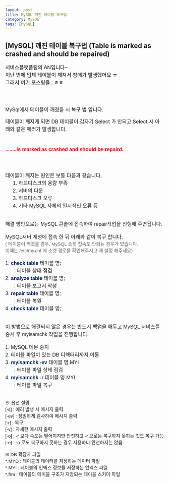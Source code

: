 ```yaml
---
layout: post
title: MySQL 깨진 테이블 복구법
category: MySQL
tags: [MySQL]
---
```


## [MySQL] 깨진 테이블 복구법 (Table is marked as crashed and should be repaired)




<p class="p1"><span style="font-size: 12pt; font-family: &quot;맑은 고딕&quot;, sans-serif; color: rgb(0, 0, 0);">서비스플랫폼팀의</span><span class="s1" style="font-size: 12pt; font-family: &quot;맑은 고딕&quot;, sans-serif; color: rgb(0, 0, 0);"> AN</span><span style="font-size: 12pt; font-family: &quot;맑은 고딕&quot;, sans-serif; color: rgb(0, 0, 0);">입니다</span><span class="s1"><span style="font-size: 12pt; font-family: &quot;맑은 고딕&quot;, sans-serif; color: rgb(0, 0, 0);">~</span><br /><span style="font-size: 12pt; font-family: &quot;맑은 고딕&quot;, sans-serif; color: rgb(0, 0, 0);">
</span></span><span style="font-size: 12pt; font-family: &quot;맑은 고딕&quot;, sans-serif; color: rgb(0, 0, 0);">지난</span><span class="s1" style="font-size: 12pt; font-family: &quot;맑은 고딕&quot;, sans-serif; color: rgb(0, 0, 0);"> </span><span style="font-size: 12pt; font-family: &quot;맑은 고딕&quot;, sans-serif; color: rgb(0, 0, 0);">번에</span><span class="s1" style="font-size: 12pt; font-family: &quot;맑은 고딕&quot;, sans-serif; color: rgb(0, 0, 0);"> </span><span style="font-size: 12pt; font-family: &quot;맑은 고딕&quot;, sans-serif; color: rgb(0, 0, 0);">업체</span><span class="s1" style="font-size: 12pt; font-family: &quot;맑은 고딕&quot;, sans-serif; color: rgb(0, 0, 0);"> </span><span style="font-size: 12pt; font-family: &quot;맑은 고딕&quot;, sans-serif; color: rgb(0, 0, 0);">테이블이</span><span class="s1" style="font-size: 12pt; font-family: &quot;맑은 고딕&quot;, sans-serif; color: rgb(0, 0, 0);"> </span><span style="font-size: 12pt; font-family: &quot;맑은 고딕&quot;, sans-serif; color: rgb(0, 0, 0);">깨져서</span><span class="s1" style="font-size: 12pt; font-family: &quot;맑은 고딕&quot;, sans-serif; color: rgb(0, 0, 0);"> </span><span style="font-size: 12pt; font-family: &quot;맑은 고딕&quot;, sans-serif; color: rgb(0, 0, 0);">장애가</span><span class="s1" style="font-size: 12pt; font-family: &quot;맑은 고딕&quot;, sans-serif; color: rgb(0, 0, 0);"> </span><span style="font-size: 12pt; font-family: &quot;맑은 고딕&quot;, sans-serif; color: rgb(0, 0, 0);">발생했어요</span><span class="s1" style="font-size: 12pt; font-family: &quot;맑은 고딕&quot;, sans-serif; color: rgb(0, 0, 0);"> </span><span style="font-size: 12pt; font-family: &quot;맑은 고딕&quot;, sans-serif; color: rgb(0, 0, 0);">ㅜ</span><span class="s1"><br /><span style="font-size: 12pt; font-family: &quot;맑은 고딕&quot;, sans-serif; color: rgb(0, 0, 0);">
</span></span><span style="font-size: 12pt; font-family: &quot;맑은 고딕&quot;, sans-serif; color: rgb(0, 0, 0);">그래서</span><span class="s1" style="font-size: 12pt; font-family: &quot;맑은 고딕&quot;, sans-serif; color: rgb(0, 0, 0);"> </span><span style="font-size: 12pt; font-family: &quot;맑은 고딕&quot;, sans-serif; color: rgb(0, 0, 0);">여기</span><span class="s1" style="font-size: 12pt; font-family: &quot;맑은 고딕&quot;, sans-serif; color: rgb(0, 0, 0);"> </span><span style="font-size: 12pt; font-family: &quot;맑은 고딕&quot;, sans-serif; color: rgb(0, 0, 0);">포스팅을</span><span class="s1" style="font-size: 12pt; font-family: &quot;맑은 고딕&quot;, sans-serif; color: rgb(0, 0, 0);">.. </span><span style="font-size: 12pt; font-family: &quot;맑은 고딕&quot;, sans-serif; color: rgb(0, 0, 0);">ㅎㅎ</span><span class="s1"><br />
</span></p>

<br><br>

<p><span style="font-family: &quot;맑은 고딕&quot;, sans-serif; font-size: 12pt;">MySql에서 테이블이 깨졌을 시 복구 법 입니다.</span></p>
<p><span style="font-size: 12pt;">테이블이 깨지게 되면 DB 테이블이 갑자기 Select 가 안되고 Select 시 아래와 같은 에러가 발생합니다.&nbsp;</span></p>
<p><b><br /></b></p>
<p><span style="font-family: &quot;맑은 고딕&quot;, sans-serif; font-size: 12pt; background-color: rgb(255, 255, 255); color: rgb(255, 0, 0);"><b>........is marked as crashed and should be repaird.&nbsp;</b></span></p>
<p><br /></p>
<p style="font-size: 12px; font-family: 굴림, 돋움; margin-top: 0cm; margin-right: 0cm; margin-bottom: 0pt;"><br /></p>
<p style="font-size: 12px; font-family: 굴림, 돋움; margin-top: 0cm; margin-right: 0cm; margin-bottom: 0pt;"><span style="font-family: &quot;맑은 고딕&quot;, sans-serif; font-size: 12pt;">테이블이 깨지는 원인은 보통 다음과 같습니다.&nbsp;</span></p>
<p style="font-size: 12px; font-family: 굴림, 돋움; margin: 0cm 0cm 0pt 2em;"><span style="font-family: &quot;맑은 고딕&quot;, sans-serif; font-size: 12pt;">1. 하드디스크의 용량 부족</span></p>
<p style="font-size: 12px; font-family: 굴림, 돋움; margin: 0cm 0cm 0pt 2em;"><span style="font-family: &quot;맑은 고딕&quot;, sans-serif; font-size: 12pt;">2. 서버의 다운</span></p>
<p style="font-size: 12px; font-family: 굴림, 돋움; margin: 0cm 0cm 0pt 2em;"><span style="font-family: &quot;맑은 고딕&quot;, sans-serif; font-size: 12pt;">3. 하드디스크 오류</span></p>
<p style="font-size: 12px; font-family: 굴림, 돋움; margin: 0cm 0cm 0pt 2em;"><span style="font-family: &quot;맑은 고딕&quot;, sans-serif; font-size: 12pt;">4. 기타 MySQL 자체의 일시적인 오류 등&nbsp;</span></p>
<p style="margin: 0cm 0cm 0pt 2em;"><br /></p>
<p style="margin: 0cm 0cm 0pt 2em;"><br /></p>
<p style="margin-top: 0cm; margin-right: 0cm; margin-bottom: 0pt;"><span style="font-family: &quot;맑은 고딕&quot;, sans-serif; font-size: 12pt;">해결 방안으로는 MySQL&nbsp;콘솔에&nbsp;접속하여 repair작업을 진행해 주면됩니다.</span></p>
<p style="margin-top: 0cm; margin-right: 0cm; margin-bottom: 0pt;"><br /></p>
<p style="margin-top: 0cm; margin-right: 0cm; margin-bottom: 0pt;"><span style="font-family: &quot;맑은 고딕&quot;, sans-serif; font-size: 12pt;">MySQL서버 계정에 접속 한 뒤 아래와 같이 복구 합니다.&nbsp;</span></p>
<p style="margin-top: 0cm; margin-right: 0cm; margin-bottom: 0pt;"><span style="font-family: &quot;맑은 고딕&quot;, sans-serif; font-size: 11pt; background-color: rgb(255, 255, 255); color: rgb(93, 93, 93);">( 테이블이 깨졌을 경우, MySQL 소켓 접속도 안되는 경우가 있습니다.&nbsp;</span></p>
<p style="margin-top: 0cm; margin-right: 0cm; margin-bottom: 0pt;"><span style="font-family: &quot;맑은 고딕&quot;, sans-serif; font-size: 11pt; background-color: rgb(255, 255, 255); color: rgb(93, 93, 93);">이때는&nbsp;/etc/my.cnf 에 소켓 경로를 확인해주시고 재 설정 해주세요)</span></p>
<p style="margin-top: 0cm; margin-right: 0cm; margin-bottom: 0pt;"><br /></p>
<p style="margin-top: 0cm; margin-right: 0cm; margin-bottom: 0pt;"><span style="font-family: &quot;맑은 고딕&quot;, sans-serif; font-size: 12pt;">1. <b><span style="color: rgb(0, 34, 102);">check table</span></b> 테이블 명;&nbsp;</span></p>
<p style="margin: 0cm 0cm 0pt 2em;"><span style="font-family: &quot;맑은 고딕&quot;, sans-serif; font-size: 12pt;">: 테이블 상태 점검</span></p>
<p style="margin-top: 0cm; margin-right: 0cm; margin-bottom: 0pt;"><span style="font-family: &quot;맑은 고딕&quot;, sans-serif; font-size: 12pt;">2. <span style="color: rgb(0, 34, 102);"><b>analyze table</b></span> 테이블 명;</span></p>
<p style="margin: 0cm 0cm 0pt 2em;"><span style="font-family: &quot;맑은 고딕&quot;, sans-serif; font-size: 12pt;">: 테이블 보고서 작성</span></p>
<p style="margin-top: 0cm; margin-right: 0cm; margin-bottom: 0pt;"><span style="font-family: &quot;맑은 고딕&quot;, sans-serif; font-size: 12pt;">3. <span style="color: rgb(0, 34, 102);"><b>repair table</b></span> 테이블 명;</span></p>
<p style="margin: 0cm 0cm 0pt 2em;"><span style="font-family: &quot;맑은 고딕&quot;, sans-serif; font-size: 12pt;">: 테이블 복원</span></p>
<p style="margin-top: 0cm; margin-right: 0cm; margin-bottom: 0pt;"><span style="font-family: &quot;맑은 고딕&quot;, sans-serif; font-size: 12pt;">4. <b><span style="color: rgb(0, 34, 102);">check table</span></b> 테이블 명;</span></p>
<p style="margin-top: 0cm; margin-right: 0cm; margin-bottom: 0pt;"><br /></p>
<p style="margin-top: 0cm; margin-right: 0cm; margin-bottom: 0pt;"><br /></p>
<p style="margin-top: 0cm; margin-bottom: 0pt; margin-right: 0cm;"><span style="font-family: &quot;맑은 고딕&quot;, sans-serif; font-size: 12pt;">이 방법으로 해결되지 않은 경우는 반드시 백업을 해두고 MySQL 서비스를 중시 후 myisamchk 작업을 진행합니다.</span></p>
<p style="margin-top: 0cm; margin-bottom: 0pt; margin-right: 0cm;"><br /></p>
<p style="margin-top: 0cm; margin-bottom: 0pt; margin-right: 0cm;"><span style="font-family: &quot;맑은 고딕&quot;, sans-serif; font-size: 12pt;">1. MySQL 데몬 중지</span></p>
<p style="margin-top: 0cm; margin-bottom: 0pt; margin-right: 0cm;"><span style="font-family: &quot;맑은 고딕&quot;, sans-serif; font-size: 12pt;">2. 테이블 파일이 있는 DB 디렉터리까지 이동</span></p>
<p style="margin-top: 0cm; margin-bottom: 0pt; margin-right: 0cm;"><span style="font-family: &quot;맑은 고딕&quot;, sans-serif; font-size: 12pt;">3. <b><span style="color: rgb(0, 34, 102);">myisamchk -ev</span></b><span style="color: rgb(0, 34, 102);"> </span>테이블 명.MYI</span></p>
<p style="margin: 0cm 0cm 0pt 2em;"><span style="font-family: &quot;맑은 고딕&quot;, sans-serif; font-size: 12pt;">: 테이블 파일 상태 점검</span></p>
<p style="margin-top: 0cm; margin-bottom: 0pt; margin-right: 0cm;"><span style="font-family: &quot;맑은 고딕&quot;, sans-serif; font-size: 12pt;">4. <b><span style="color: rgb(0, 34, 102);">myisamchk -r</span></b>&nbsp;테이블 명.MYI</span></p>
<p style="margin: 0cm 0cm 0pt 2em;"><span style="font-family: &quot;맑은 고딕&quot;, sans-serif; font-size: 12pt;">: 테이블 파일 복구</span></p>
<p style="margin: 0cm 0cm 0pt 2em;"><br /></p>
<p style="margin: 0cm 0cm 0pt 2em;"><br /></p>
<p style="margin-top: 0cm; margin-right: 0cm; margin-bottom: 0pt;"><span style="font-family: &quot;맑은 고딕&quot;, sans-serif; font-size: 11pt;">※ 옵션 설명</span></p>
<p style="margin-top: 0cm; margin-right: 0cm; margin-bottom: 0pt;"><span style="font-family: &quot;맑은 고딕&quot;, sans-serif; font-size: 11pt;">[-s] : 에러 발생 시 메시지 출력</span></p>
<p style="margin-top: 0cm; margin-right: 0cm; margin-bottom: 0pt;"><span style="font-family: &quot;맑은 고딕&quot;, sans-serif; font-size: 11pt;">[-ev] : 정밀하게 검사하여 메시지 출력</span></p>
<p style="margin-top: 0cm; margin-right: 0cm; margin-bottom: 0pt;"><span style="font-family: &quot;맑은 고딕&quot;, sans-serif; font-size: 11pt;">[-r] : 복구</span></p>
<p style="margin-top: 0cm; margin-right: 0cm; margin-bottom: 0pt;"><span style="font-family: &quot;맑은 고딕&quot;, sans-serif; font-size: 11pt;">[-v] : 자세한 메시지 출력&nbsp;</span></p>
<p style="margin-top: 0cm; margin-right: 0cm; margin-bottom: 0pt;"><span style="font-family: &quot;맑은 고딕&quot;, sans-serif; font-size: 11pt;">[-o] : -r 보다 속도는 떨어지지만 안전하고 -r 으로는 복구하지 못하는 것도 복구 가능</span></p>
<p style="margin-top: 0cm; margin-right: 0cm; margin-bottom: 0pt;"><span style="font-family: &quot;맑은 고딕&quot;, sans-serif; font-size: 11pt;">[-e] : -o 로도 복구하지 못하는 경우 사용하나 안전하지는 않음.</span></p>
<p style="margin-top: 0cm; margin-right: 0cm; margin-bottom: 0pt;"><br /></p>
<p style="margin-top: 0cm; margin-right: 0cm; margin-bottom: 0pt;"><span style="font-family: &quot;맑은 고딕&quot;, sans-serif; font-size: 11pt;">※&nbsp;DB 확장자 파일</span></p>
<p style="margin-top: 0cm; margin-right: 0cm; margin-bottom: 0pt;"><span style="font-family: &quot;맑은 고딕&quot;, sans-serif; font-size: 11pt;">*.MYD : 테이블의 데이터를 저장하는 데이터 파일</span></p>
<p style="margin-top: 0cm; margin-right: 0cm; margin-bottom: 0pt;"><span style="font-family: &quot;맑은 고딕&quot;, sans-serif; font-size: 11pt;">*.MYI : 테이블의 인덱스 정보를 저장하는 인덱스 파일</span></p>
<p style="margin-top: 0cm; margin-right: 0cm; margin-bottom: 0pt;"><span style="font-family: &quot;맑은 고딕&quot;, sans-serif; font-size: 11pt;">*.frm : 테이블의 테이블 구조가 저장되는 테이블 스키마 파일&nbsp;</span></p>
<p style="margin: 0cm 0cm 0pt 2em;"><br /></p>
<p style="margin: 0cm 0cm 0pt 2em;"><br /></p>
<p style="margin: 0cm 0cm 0pt 2em;"><br /></p>